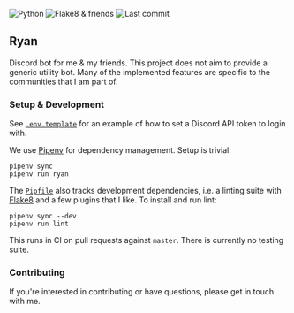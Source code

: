 ![Python](https://img.shields.io/github/pipenv/locked/python-version/kwzrd/ryan?label=Python&style=flat-square)
![Flake8 & friends](https://img.shields.io/github/workflow/status/kwzrd/ryan/Flake8%20&%20friends?label=Flake8%20%26%20friends&style=flat-square)
![Last commit](https://img.shields.io/github/last-commit/kwzrd/ryan/master?label=Last%20commit&style=flat-square)

## Ryan

Discord bot for me & my friends. This project does not aim to provide a generic utility bot. Many of the implemented features are specific to the communities that I am part of.

### Setup & Development

See [`.env.template`](.env.template) for an example of how to set a Discord API token to login with.

We use [Pipenv](https://github.com/pypa/pipenv) for dependency management. Setup is trivial:

```
pipenv sync
pipenv run ryan
```

The [`Pipfile`](Pipfile) also tracks development dependencies, i.e. a linting suite with [Flake8](https://pypi.org/project/flake8/) and a few plugins that I like. To install and run lint:

```
pipenv sync --dev
pipenv run lint
```

This runs in CI on pull requests against `master`. There is currently no testing suite.

### Contributing

If you're interested in contributing or have questions, please get in touch with me.
